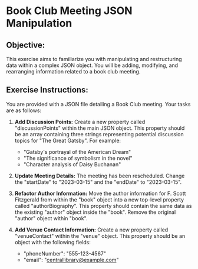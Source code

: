 #  Book Club Meeting JSON Manipulation

## Objective:
This exercise aims to familiarize you with manipulating and restructuring data within a complex JSON object. You will be adding, modifying, and rearranging information related to a book club meeting.

## Exercise Instructions:

You are provided with a JSON file detailing a Book Club meeting. Your tasks are as follows:

1. **Add Discussion Points:** Create a new property called "discussionPoints" within the main JSON object. This property should be an array containing three strings representing potential discussion topics for "The Great Gatsby". For example:
    -  "Gatsby's portrayal of the American Dream"
    - "The significance of symbolism in the novel"
    - "Character analysis of Daisy Buchanan"

2. **Update Meeting Details:** The meeting has been rescheduled. Change the "startDate" to "2023-03-15" and the "endDate" to "2023-03-15".  

3. **Refactor Author Information:** Move the author information for F. Scott Fitzgerald from within the "book" object into a new top-level property called "authorBiography". This property should contain the same data as the existing "author" object inside the "book". Remove the original "author" object within "book".

4. **Add Venue Contact Information:** Create a new property called "venueContact" within the "venue" object. This property should be an object with the following fields:
    - "phoneNumber": "555-123-4567"
    - "email": "centrallibrary@example.com" 



